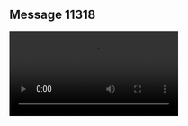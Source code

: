 ## Message 11318



![Video](https://data.iron-swords.co.il/2024/September/06/11318/11318_media.mp4)
